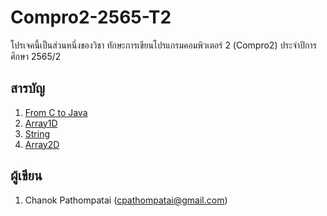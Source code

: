 # Compro2-2565-T2

โปรเจคนี้เป็นส่วนหนึ่งของวิชา ทักษะการเขียนโปรแกรมคอมพิวเตอร์ 2 (Compro2) ประจำปีการศึกษา 2565/2

## สารบัญ

1. [From C to Java](https://github.com/Chanok203/Compro2-2565-T2/tree/master/src/main/java/FromCtoJava)
2. [Array1D](https://github.com/Chanok203/Compro2-2565-T2/tree/master/src/main/java/Array1D)
3. [String](https://github.com/Chanok203/Compro2-2565-T2/tree/master/src/main/java/String)
4. [Array2D](https://github.com/Chanok203/Compro2-2565-T2/tree/master/src/main/java/Array2D)

## ผู้เขียน

1. Chanok Pathompatai (cpathompatai@gmail.com)
